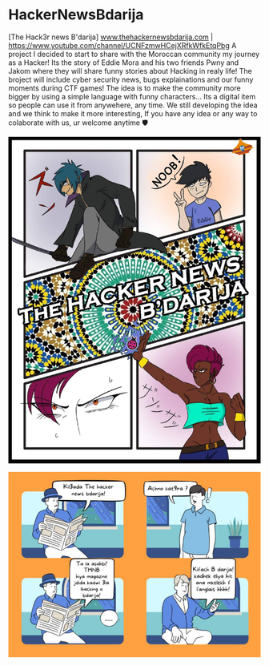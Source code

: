 # HackerNewsBdarija
[The Hack3r news B'darija] www.thehackernewsbdarija.com | https://www.youtube.com/channel/UCNFzmwHCejXRfkWfkEtqPbg
A project I decided to start to share with the Moroccan community my journey as a Hacker! 
Its the story of Eddie Mora and his two friends Pwny and Jakom where they will share funny stories about Hacking in realy life!
The broject will include cyber security news, bugs explainations and our funny moments during CTF games!
The idea is to make the community more bigger by using a simple language with funny characters...
Its a digital item so people can use it from anywehere, any time.
We still developing the idea and we think to make it more interesting,
If you have any idea or any way to colaborate with us, ur welcome anytime 🛡

![foxdemo](https://raw.githubusercontent.com/Edd13Mora/HackerNewsBdarija/main/197646775_1162914687505947_1372798990718674069_n.jpg)

![foxdemo](https://raw.githubusercontent.com/Edd13Mora/HackerNewsBdarija/main/197909956_1162914607505955_3059537368206584142_n.jpg)

